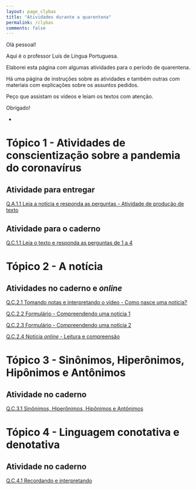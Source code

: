 ```yaml
---
layout: page_clybas
title: "Atividades durante a quarentena"
permalink: /clybas
comments: false
---
```


Olá pessoal!

Aqui é o professor Luís de Língua Portuguesa.

Elaborei esta página com algumas atividades para o período de quarentena. 

Há uma página de instruções sobre as atividades e também outras com materiais com explicações sobre os assuntos pedidos.

Peço que assistam os vídeos e leiam os textos com atenção.

Obrigado!

-

# Tópico 1 - Atividades de conscientização sobre a pandemia do coronavírus

## Atividade para entregar

[Q.A.1.1 Leia a notícia e responda as perguntas - Atividade de produção de texto]({{site.baseurl}}/clybas/qa11)

## Atividade para o caderno

[Q.C.1.1 Leia o texto e responda as perguntas de 1 a 4]({{site.baseurl}}/clybas/qc11)


# Tópico 2 - A notícia

## Atividades no caderno e *online*

[Q.C.2.1 Tomando notas e interpretando o vídeo - Como nasce uma notícia?]({{site.baseurl}}/clybas/qc21)

[Q.C.2.2 Formulário - Compreendendo uma notícia 1]({{site.baseurl}}/clybas/qc22)

[Q.C.2.3 Formulário - Compreendendo uma notícia 2]({{site.baseurl}}/clybas/qc23)

[Q.C.2.4 Notícia *online* - Leitura e compreensão]({{site.baseurl}}/clybas/qc24)


# Tópico 3 - Sinônimos, Hiperônimos, Hipônimos e Antônimos

## Atividade no caderno

[Q.C.3.1 Sinônimos, Hiperônimos, Hipônimos e Antônimos]({{site.baseurl}}/clybas/qc31)

# Tópico 4 - Linguagem conotativa e denotativa

## Atividade no caderno

[Q.C.4.1 Recordando e interpretando]({{site.baseurl}}/clybas/qc41)

